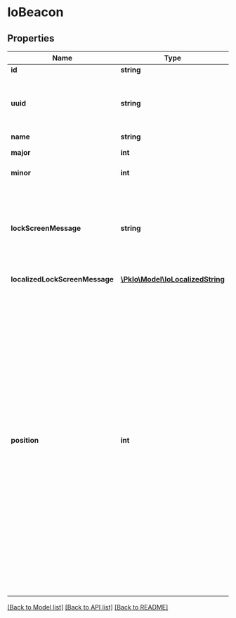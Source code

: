 # IoBeacon

## Properties
Name | Type | Description | Notes
------------ | ------------- | ------------- | -------------
**id** | **string** |  | [optional] 
**uuid** | **string** | A valid UUID that is being broadcast from your beacon. | 
**name** | **string** |  | [optional] 
**major** | **int** | Major indicator. | [optional] 
**minor** | **int** | Minor indicator. | [optional] 
**lockScreenMessage** | **string** | Message to be displayed on lock screen when user is in proximity of the beacon (iOS only). | 
**localizedLockScreenMessage** | [**\PkIo\Model\IoLocalizedString**](IoLocalizedString.md) |  | [optional] 
**position** | **int** | Beacons will be added in order of their position, from lowest to highest. Position can be any value, E.g. 3 Beacons with positions 30, 10, 20 would be added 10 first, 20 second and 30 third.  If no position is provided and the number of beacons exceeds 10, there is no guarantee which beacon(s) would be excluded from the pass. | [optional] 

[[Back to Model list]](../../README.md#documentation-for-models) [[Back to API list]](../../README.md#documentation-for-api-endpoints) [[Back to README]](../../README.md)

